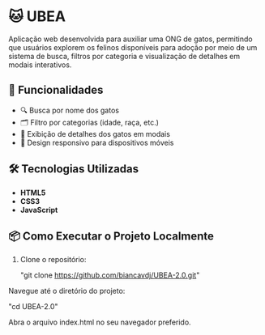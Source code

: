 # 🐱 UBEA

Aplicação web desenvolvida para auxiliar uma ONG de gatos, permitindo que usuários explorem os felinos disponíveis para adoção por meio de um sistema de busca, filtros por categoria e visualização de detalhes em modais interativos.

## 🚀 Funcionalidades

- 🔍 Busca por nome dos gatos
- 🗂️ Filtro por categorias (idade, raça, etc.)
- 📄 Exibição de detalhes dos gatos em modais
- 📱 Design responsivo para dispositivos móveis

## 🛠️ Tecnologias Utilizadas

- **HTML5**
- **CSS3**
- **JavaScript**

## 📦 Como Executar o Projeto Localmente

1. Clone o repositório:

   "git clone https://github.com/biancavdj/UBEA-2.0.git"
   
Navegue até o diretório do projeto:

   "cd UBEA-2.0"
   
Abra o arquivo index.html no seu navegador preferido.
